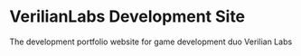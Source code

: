 # VerilianLabs Development Site
The development portfolio website for game development duo Verilian Labs
